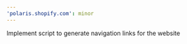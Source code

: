 ```yaml
---
'polaris.shopify.com': minor
---
```


Implement script to generate navigation links for the website

